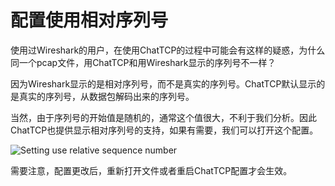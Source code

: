 # 配置使用相对序列号

使用过Wireshark的用户，在使用ChatTCP的过程中可能会有这样的疑惑，为什么同一个pcap文件，用ChatTCP和用Wireshark显示的序列号不一样？

因为Wireshark显示的是相对序列号，而不是真实的序列号。ChatTCP默认显示的是真实的序列号，从数据包解码出来的序列号。

当然，由于序列号的开始值是随机的，通常这个值很大，不利于我们分析。因此ChatTCP也提供显示相对序列号的支持，如果有需要，我们可以打开这个配置。

![Setting use relative sequence number](/images/relative-sequence-neumber.png)

需要注意，配置更改后，重新打开文件或者重启ChatTCP配置才会生效。
